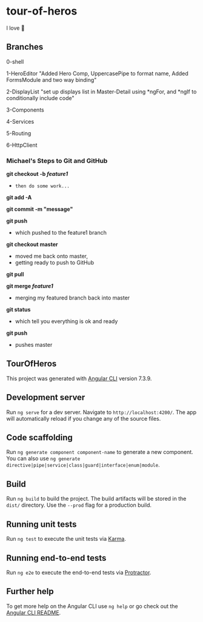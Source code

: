 # tour-of-heros

I love :pizza:

## Branches

0-shell

1-HeroEditor
"Added Hero Comp, UppercasePipe to format name, Added FormsModule and two way binding"

2-DisplayList
"set up displays list in Master-Detail using *ngFor, and  *ngIf to conditionally include code"

3-Components

4-Services

5-Routing

6-HttpClient

### Michael's Steps to Git and GitHub

**git checkout -b *feature1***

-     then do some work...
	
**git add -A**

**git commit -m "message"**

**git push**

- 	which pushed to the feature1 branch

**git checkout master**

- 	moved me back onto master,
- 	getting ready to push to GitHub
	
**git pull**

**git merge *feature1***

- 	merging my featured branch back into master

**git status**

-	which tell you everything is ok and ready

**git push**

-	pushes master


## TourOfHeros

This project was generated with [Angular CLI](https://github.com/angular/angular-cli) version 7.3.9.

## Development server

Run `ng serve` for a dev server. Navigate to `http://localhost:4200/`. The app will automatically reload if you change any of the source files.

## Code scaffolding

Run `ng generate component component-name` to generate a new component. You can also use `ng generate directive|pipe|service|class|guard|interface|enum|module`.

## Build

Run `ng build` to build the project. The build artifacts will be stored in the `dist/` directory. Use the `--prod` flag for a production build.

## Running unit tests

Run `ng test` to execute the unit tests via [Karma](https://karma-runner.github.io).

## Running end-to-end tests

Run `ng e2e` to execute the end-to-end tests via [Protractor](http://www.protractortest.org/).

## Further help

To get more help on the Angular CLI use `ng help` or go check out the [Angular CLI README](https://github.com/angular/angular-cli/blob/master/README.md).
